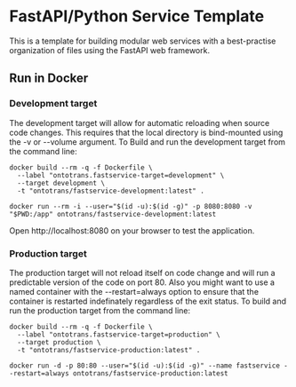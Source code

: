 # FastAPI/Python Service Template

This is a template for building modular web services with a
best-practise organization of files using the FastAPI web framework.

## Run in Docker
### Development target
The development target will allow for automatic reloading when source code changes. This requires that the local directory is bind-mounted using the -v or --volume argument. To Build and run the development target from the command line:


	docker build --rm -q -f Dockerfile \
	  --label "ontotrans.fastservice-target=development" \
	  --target development \
	  -t "ontotrans/fastservice-development:latest" .
	  
	docker run --rm -i --user="$(id -u):$(id -g)" -p 8080:8080 -v "$PWD:/app" ontotrans/fastservice-development:latest

Open http://localhost:8080 on your browser to test the application.

### Production target
The production target will not reload itself on code change and will run a predictable version of the code on port 80. Also you might want to use a named container with the --restart=always option to ensure that the container is restarted indefinately regardless of the exit status. To build and run the production target from the command line:


	docker build --rm -q -f Dockerfile \
	  --label "ontotrans.fastservice-target=production" \
	  --target production \
	  -t "ontotrans/fastservice-production:latest" .
	  
	docker run -d -p 80:80 --user="$(id -u):$(id -g)" --name fastservice --restart=always ontotrans/fastservice-production:latest


